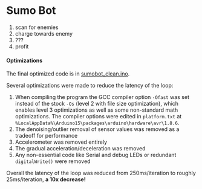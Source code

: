# Sumo Bot

1. scan for enemies 
2. charge towards enemy
3. ???
4. profit


#### Optimizations

The final optimized code is in [sumobot_clean.ino](https://github.com/ApocalypseCalculator/SumoBot/blob/master/sumobot_clean.ino).

Several optimizations were made to reduce the latency of the loop: 

1. When compiling the program the GCC compiler option `-Ofast` was set instead of the stock `-Os` (level 2 with file size optimization), which enables level 3 optimizations as well as some non-standard math optimizations. The compiler options were edited in `platform.txt` at `%LocalAppData%\Arduino15\packages\arduino\hardware\avr\1.8.6`. 
2. The denoising/outlier removal of sensor values was removed as a tradeoff for performance
3. Accelerometer was removed entirely
4. The gradual acceleration/deceleration was removed
5. Any non-essential code like Serial and debug LEDs or redundant `digitalWrite()` were removed

Overall the latency of the loop was reduced from 250ms/iteration to roughly 25ms/iteration, **a 10x decrease!**
